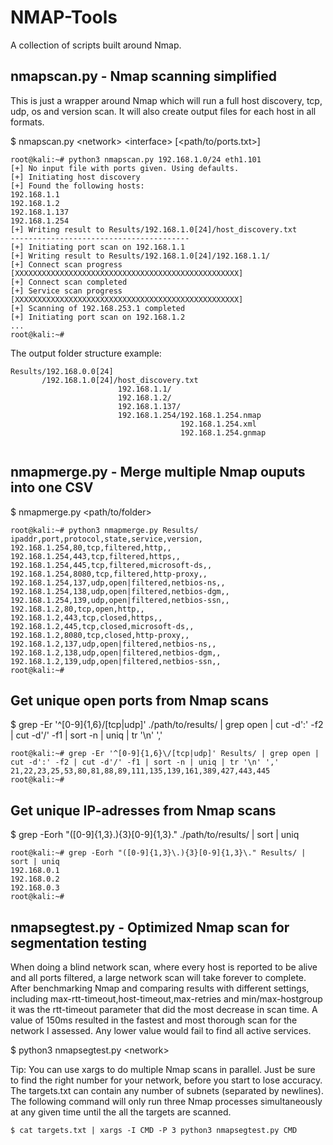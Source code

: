 # NMAP-Tools

A collection of scripts built around Nmap.  
  
## nmapscan.py - Nmap scanning simplified  
This is just a wrapper around Nmap which will run a full host discovery, tcp, udp, os and version scan. It will also create output files for each host in all formats.
  
$ nmapscan.py &lt;network&gt; &lt;interface&gt; [&lt;path/to/ports.txt&gt;]
```
root@kali:~# python3 nmapscan.py 192.168.1.0/24 eth1.101
[+] No input file with ports given. Using defaults.
[+] Initiating host discovery  
[+] Found the following hosts:  
192.168.1.1  
192.168.1.2  
192.168.1.137  
192.168.1.254  
[+] Writing result to Results/192.168.1.0[24]/host_discovery.txt  
----------------------------------------  
[+] Initiating port scan on 192.168.1.1  
[+] Writing result to Results/192.168.1.0[24]/192.168.1.1/  
[+] Connect scan progress  
[XXXXXXXXXXXXXXXXXXXXXXXXXXXXXXXXXXXXXXXXXXXXXXXXXX]  
[+] Connect scan completed  
[+] Service scan progress  
[XXXXXXXXXXXXXXXXXXXXXXXXXXXXXXXXXXXXXXXXXXXXXXXXXX]  
[+] Scanning of 192.168.253.1 completed  
[+] Initiating port scan on 192.168.1.2
...  
root@kali:~#
```

The output folder structure example:
```
Results/192.168.0.0[24]  
       /192.168.1.0[24]/host_discovery.txt  
                        192.168.1.1/  
                        192.168.1.2/  
                        192.168.1.137/  
                        192.168.1.254/192.168.1.254.nmap  
                                      192.168.1.254.xml  
                                      192.168.1.254.gnmap  
  
```

## nmapmerge.py - Merge multiple Nmap ouputs into one CSV
$ nmapmerge.py &lt;path/to/folder&gt;
```
root@kali:~# python3 nmapmerge.py Results/
ipaddr,port,protocol,state,service,version,
192.168.1.254,80,tcp,filtered,http,,
192.168.1.254,443,tcp,filtered,https,,
192.168.1.254,445,tcp,filtered,microsoft-ds,,
192.168.1.254,8080,tcp,filtered,http-proxy,,
192.168.1.254,137,udp,open|filtered,netbios-ns,,
192.168.1.254,138,udp,open|filtered,netbios-dgm,,
192.168.1.254,139,udp,open|filtered,netbios-ssn,,
192.168.1.2,80,tcp,open,http,,
192.168.1.2,443,tcp,closed,https,,
192.168.1.2,445,tcp,closed,microsoft-ds,,
192.168.1.2,8080,tcp,closed,http-proxy,,
192.168.1.2,137,udp,open|filtered,netbios-ns,,
192.168.1.2,138,udp,open|filtered,netbios-dgm,,
192.168.1.2,139,udp,open|filtered,netbios-ssn,,
root@kali:~# 
```

## Get unique open ports from Nmap scans
$ grep -Er '^[0-9]{1,6}\/[tcp|udp]' ./path/to/results/ | grep open | cut -d':' -f2 | cut -d'/' -f1 | sort -n | uniq | tr '\n' ','
```
root@kali:~# grep -Er '^[0-9]{1,6}\/[tcp|udp]' Results/ | grep open | cut -d':' -f2 | cut -d'/' -f1 | sort -n | uniq | tr '\n' ','
21,22,23,25,53,80,81,88,89,111,135,139,161,389,427,443,445
root@kali:~# 
```
  
## Get unique IP-adresses from Nmap scans
$ grep -Eorh "([0-9]{1,3}\.){3}[0-9]{1,3}\." ./path/to/results/ | sort | uniq
```
root@kali:~# grep -Eorh "([0-9]{1,3}\.){3}[0-9]{1,3}\." Results/ | sort | uniq
192.168.0.1
192.168.0.2
192.168.0.3
root@kali:~# 
```

## nmapsegtest.py - Optimized Nmap scan for segmentation testing

When doing a blind network scan, where every host is reported to be alive and all ports filtered, a large network scan will take forever to complete. After benchmarking Nmap and comparing results with different settings, including max-rtt-timeout,host-timeout,max-retries and min/max-hostgroup it was the rtt-timeout parameter that did the most decrease in scan time. A value of 150ms resulted in the fastest and most thorough scan for the network I assessed. Any lower value would fail to find all active services. 
  
$ python3 nmapsegtest.py &lt;network&gt;
  
Tip: You can use xargs to do multiple Nmap scans in parallel. Just be sure to find the right number for your network, before you start to lose accuracy. The targets.txt can contain any number of subnets (separated by newlines). The following command will only run three Nmap processes simultaneously at any given time until the all the targets are scanned.
  
```
$ cat targets.txt | xargs -I CMD -P 3 python3 nmapsegtest.py CMD
```
